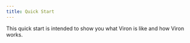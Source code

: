```yaml
---
title: Quick Start
---
```


This quick start is intended to show you what Viron is like and how Viron works.

